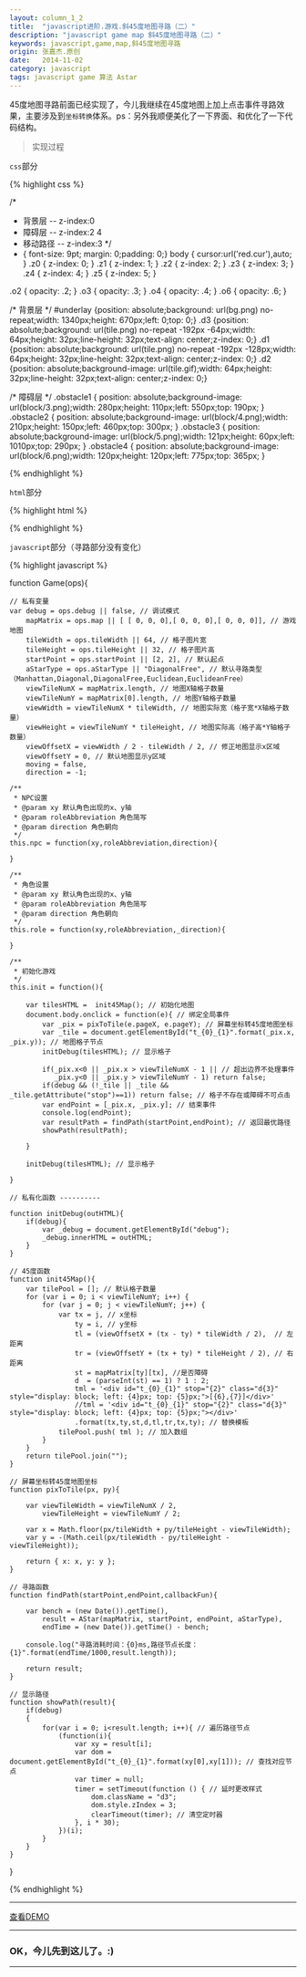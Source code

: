 ```yaml
---
layout: column_1_2
title:  "javascript进阶.游戏.斜45度地图寻路（二）"
description: "javascript game map 斜45度地图寻路（二）"
keywords: javascript,game,map,斜45度地图寻路
origin: 张嘉杰.原创
date:   2014-11-02
category: javascript
tags: javascript game 算法 Astar
---
```

45度地图寻路前面已经实现了，今儿我继续在45度地图上加上点击事件寻路效果，主要涉及到`坐标转换`体系。ps：另外我顺便美化了一下界面、和优化了一下代码结构。  
<!--more-->

> 实现过程

`css`部分

{% highlight css %}

/*
 * 背景层    -- z-index:0
 * 障碍层	-- z-index:2 4
 * 移动路径	-- z-index:3
 */
* { font-size: 9pt; margin: 0;padding: 0;}
body { cursor:url('red.cur'),auto; }
.z0 { z-index: 0; }
.z1 { z-index: 1; }
.z2 { z-index: 2; }
.z3 { z-index: 3; }
.z4 { z-index: 4; }
.z5 { z-index: 5; }

.o2 { opacity: .2; }
.o3 { opacity: .3; }
.o4 { opacity: .4; }
.o6 { opacity: .6; }

/* 背景层 */
#underlay {position: absolute;background: url(bg.png) no-repeat;width: 1340px;height: 670px;left: 0;top: 0;}
.d3 {position: absolute;background: url(tile.png) no-repeat -192px -64px;width: 64px;height: 32px;line-height: 32px;text-align: center;z-index: 0;}
.d1 {position: absolute;background: url(tile.png) no-repeat -192px -128px;width: 64px;height: 32px;line-height: 32px;text-align: center;z-index: 0;}
.d2 {position: absolute;background-image: url(tile.gif);width: 64px;height: 32px;line-height: 32px;text-align: center;z-index: 0;}

/* 障碍层 */
.obstacle1 { position: absolute;background-image: url(block/3.png);width: 280px;height: 110px;left: 550px;top: 190px; }
.obstacle2 { position: absolute;background-image: url(block/4.png);width: 210px;height: 150px;left: 460px;top: 300px; }
.obstacle3 { position: absolute;background-image: url(block/5.png);width: 121px;height: 60px;left: 1010px;top: 290px; }
.obstacle4 { position: absolute;background-image: url(block/6.png);width: 120px;height: 120px;left: 775px;top: 365px; }
	
{% endhighlight %}

`html`部分

{% highlight html %}

<!-- 背景层 -->
<div id="underlay"></div>
<!-- 障碍层 -->
<div id="block">
    <div class="obstacle1 z2" ></div>
    <div class="obstacle1 z4 o4" ></div>
    <div class="obstacle2 z2" ></div>
    <div class="obstacle2 z4 o4" ></div>
    <div class="obstacle3 z2" ></div>
    <div class="obstacle4 z2" ></div>
    <div class="obstacle4 z4 o4" ></div>
</div>
<!-- 调试层 -->
<div id="debug" class="o2" ></div>

{% endhighlight %}

`javascript`部分（寻路部分没有变化）

{% highlight javascript %}

function Game(ops){

    // 私有变量
    var debug = ops.debug || false, // 调试模式
        mapMatrix = ops.map || [ [ 0, 0, 0],[ 0, 0, 0],[ 0, 0, 0]], // 游戏地图
        tileWidth = ops.tileWidth || 64, // 格子图片宽
        tileHeight = ops.tileHeight || 32, // 格子图片高
        startPoint = ops.startPoint || [2, 2], // 默认起点
        aStarType = ops.aStarType || "DiagonalFree", // 默认寻路类型（Manhattan,Diagonal,DiagonalFree,Euclidean,EuclideanFree）
        viewTileNumX = mapMatrix.length, // 地图X轴格子数量
        viewTileNumY = mapMatrix[0].length, // 地图Y轴格子数量
        viewWidth = viewTileNumX * tileWidth, // 地图实际宽（格子宽*X轴格子数量）
        viewHeight = viewTileNumY * tileHeight, // 地图实际高（格子高*Y轴格子数量）
        viewOffsetX = viewWidth / 2 - tileWidth / 2, // 修正地图显示x区域
        viewOffsetY = 0, // 默认地图显示y区域
        moving = false,
        direction = -1;

    /**
     * NPC设置
     * @param xy 默认角色出现的x、y轴
     * @param roleAbbreviation 角色简写
     * @param direction 角色朝向
     */
    this.npc = function(xy,roleAbbreviation,direction){

    }

    /**
     * 角色设置
     * @param xy 默认角色出现的x、y轴
     * @param roleAbbreviation 角色简写
     * @param direction 角色朝向
     */
    this.role = function(xy,roleAbbreviation,_direction){

    }

    /**
     * 初始化游戏
     */
    this.init = function(){

        var tilesHTML =  init45Map(); // 初始化地图
        document.body.onclick = function(e){ // 绑定全局事件
            var _pix = pixToTile(e.pageX, e.pageY); // 屏幕坐标转45度地图坐标
            var _tile = document.getElementById("t_{0}_{1}".format(_pix.x, _pix.y)); // 地图格子节点
            initDebug(tilesHTML); // 显示格子

            if(_pix.x<0 || _pix.x > viewTileNumX - 1 || // 超出边界不处理事件
               _pix.y<0 || _pix.y > viewTileNumY - 1) return false;
            if(debug && (!_tile || _tile && _tile.getAttribute("stop")==1)) return false; // 格子不存在或障碍不可点击
            var endPoint = [_pix.x, _pix.y]; // 结束事件
            console.log(endPoint);
            var resultPath = findPath(startPoint,endPoint); // 返回最优路径
            showPath(resultPath);

        }

        initDebug(tilesHTML); // 显示格子

    }

    // 私有化函数 ----------

    function initDebug(outHTML){
        if(debug){
            var _debug = document.getElementById("debug");
            _debug.innerHTML = outHTML;
        }
    }

    // 45度函数
    function init45Map(){
        var tilePool = []; // 默认格子数量
        for (var i = 0; i < viewTileNumY; i++) {
            for (var j = 0; j < viewTileNumY; j++) {
                var tx = j, // x坐标
                    ty = i, // y坐标
                    tl = (viewOffsetX + (tx - ty) * tileWidth / 2),  // 左距离
                    tr = (viewOffsetY + (tx + ty) * tileHeight / 2), // 右距离
                    st = mapMatrix[ty][tx], //是否障碍
                    d  = (parseInt(st) == 1) ? 1 : 2;
                    tml = '<div id="t_{0}_{1}" stop="{2}" class="d{3}" style="display: block; left: {4}px; top: {5}px;">[{6},{7}]</div>'
                    //tml = '<div id="t_{0}_{1}" stop="{2}" class="d{3}" style="display: block; left: {4}px; top: {5}px;"></div>'
                    .format(tx,ty,st,d,tl,tr,tx,ty); // 替换模板
                tilePool.push( tml ); // 加入数组
            }
        }
        return tilePool.join("");
    }

    // 屏幕坐标转45度地图坐标
    function pixToTile(px, py){

        var viewTileWidth = viewTileNumX / 2,
            viewTileHeight = viewTileNumY / 2;

        var x = Math.floor(px/tileWidth + py/tileHeight - viewTileWidth);
        var y = -(Math.ceil(px/tileWidth - py/tileHeight - viewTileHeight));

        return { x: x, y: y };
    }

    // 寻路函数
    function findPath(startPoint,endPoint,callbackFun){

        var bench = (new Date()).getTime(),
            result = AStar(mapMatrix, startPoint, endPoint, aStarType),
            endTime = (new Date()).getTime() - bench;

        console.log("寻路消耗时间：{0}ms,路径节点长度：{1}".format(endTime/1000,result.length));

        return result;
    }

    // 显示路径
    function showPath(result){
        if(debug)
        {
            for(var i = 0; i<result.length; i++){ // 遍历路径节点
                (function(i){
                    var xy = result[i];
                    var dom = document.getElementById("t_{0}_{1}".format(xy[0],xy[1])); // 查找对应节点
                    var timer = null;
                    timer = setTimeout(function () { // 延时更改样式
                        dom.className = "d3";
                        dom.style.zIndex = 3;
                        clearTimeout(timer); // 清空定时器
                    }, i * 30);
                })(i);
            }
        }
    }

}
	
{% endhighlight %}

-----------------------

<a class="button" href="/resources/demo{{ page.url}}.html" target="_blank">查看DEMO</a>

-----------------------

### OK，今儿先到这儿了。:) 

-----------------------

[A* Pathfinding for Beginners]:  http://www.gamedev.net/page/resources/_/technical/artificial-intelligence/a-pathfinding-for-beginners-r2003
[Amit's A* Pages]: http://www-cs-students.stanford.edu/~amitp/gameprog.html#Paths
